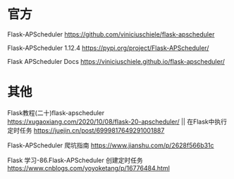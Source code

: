 
# 官方

Flask-APScheduler https://github.com/viniciuschiele/flask-apscheduler

Flask-APScheduler 1.12.4 https://pypi.org/project/Flask-APScheduler/

Flask APScheduler Docs https://viniciuschiele.github.io/flask-apscheduler/

# 其他

Flask教程(二十)flask-apscheduler https://xugaoxiang.com/2020/10/08/flask-20-apscheduler/ || 在Flask中执行定时任务 https://juejin.cn/post/6999817649291001887

Flask-APScheduler 爬坑指南 https://www.jianshu.com/p/2628f566b31c

Flask 学习-86.Flask-APScheduler 创建定时任务 https://www.cnblogs.com/yoyoketang/p/16776484.html
